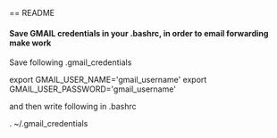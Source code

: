 == README



#### Save GMAIL credentials in your .bashrc, in order to email forwarding make work

Save following .gmail_credentials

export GMAIL_USER_NAME='gmail_username'
export GMAIL_USER_PASSWORD='gmail_username'

and then write following in .bashrc

. ~/.gmail_credentials